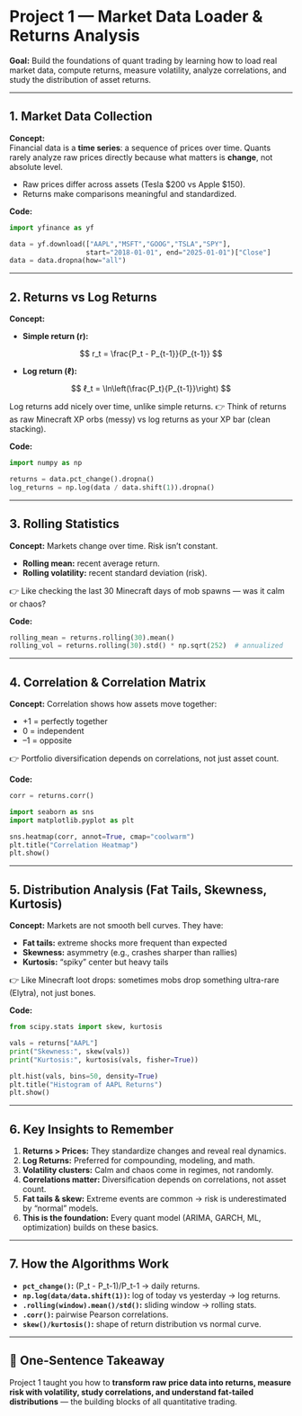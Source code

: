 # Project 1 — Market Data Loader & Returns Analysis

**Goal:** Build the foundations of quant trading by learning how to load real market data, compute returns, measure volatility, analyze correlations, and study the distribution of asset returns.

---

## 1. Market Data Collection

**Concept:**  
Financial data is a **time series**: a sequence of prices over time. Quants rarely analyze raw prices directly because what matters is **change**, not absolute level.  

- Raw prices differ across assets (Tesla $200 vs Apple $150).  
- Returns make comparisons meaningful and standardized.  

**Code:**
```python
import yfinance as yf

data = yf.download(["AAPL","MSFT","GOOG","TSLA","SPY"], 
                   start="2018-01-01", end="2025-01-01")["Close"]
data = data.dropna(how="all")
````

---

## 2. Returns vs Log Returns

**Concept:**

* **Simple return (r):**

$$
r_t = \frac{P_t - P_{t-1}}{P_{t-1}}
$$

* **Log return (ℓ):**

$$
ℓ_t = \ln\left(\frac{P_t}{P_{t-1}}\right)
$$

Log returns add nicely over time, unlike simple returns.
👉 Think of returns as raw Minecraft XP orbs (messy) vs log returns as your XP bar (clean stacking).

**Code:**

```python
import numpy as np

returns = data.pct_change().dropna()
log_returns = np.log(data / data.shift(1)).dropna()
```

---

## 3. Rolling Statistics

**Concept:**
Markets change over time. Risk isn’t constant.

* **Rolling mean:** recent average return.
* **Rolling volatility:** recent standard deviation (risk).

👉 Like checking the last 30 Minecraft days of mob spawns — was it calm or chaos?

**Code:**

```python
rolling_mean = returns.rolling(30).mean()
rolling_vol = returns.rolling(30).std() * np.sqrt(252)  # annualized
```

---

## 4. Correlation & Correlation Matrix

**Concept:**
Correlation shows how assets move together:

* +1 = perfectly together
* 0 = independent
* –1 = opposite

👉 Portfolio diversification depends on correlations, not just asset count.

**Code:**

```python
corr = returns.corr()

import seaborn as sns
import matplotlib.pyplot as plt

sns.heatmap(corr, annot=True, cmap="coolwarm")
plt.title("Correlation Heatmap")
plt.show()
```

---

## 5. Distribution Analysis (Fat Tails, Skewness, Kurtosis)

**Concept:**
Markets are not smooth bell curves. They have:

* **Fat tails:** extreme shocks more frequent than expected
* **Skewness:** asymmetry (e.g., crashes sharper than rallies)
* **Kurtosis:** “spiky” center but heavy tails

👉 Like Minecraft loot drops: sometimes mobs drop something ultra-rare (Elytra), not just bones.

**Code:**

```python
from scipy.stats import skew, kurtosis

vals = returns["AAPL"]
print("Skewness:", skew(vals))
print("Kurtosis:", kurtosis(vals, fisher=True))

plt.hist(vals, bins=50, density=True)
plt.title("Histogram of AAPL Returns")
plt.show()
```

---

## 6. Key Insights to Remember

1. **Returns > Prices:** They standardize changes and reveal real dynamics.
2. **Log Returns:** Preferred for compounding, modeling, and math.
3. **Volatility clusters:** Calm and chaos come in regimes, not randomly.
4. **Correlations matter:** Diversification depends on correlations, not asset count.
5. **Fat tails & skew:** Extreme events are common → risk is underestimated by “normal” models.
6. **This is the foundation:** Every quant model (ARIMA, GARCH, ML, optimization) builds on these basics.

---

## 7. How the Algorithms Work

* **`pct_change()`:** (P\_t - P\_t-1)/P\_t-1 → daily returns.
* **`np.log(data/data.shift(1))`:** log of today vs yesterday → log returns.
* **`.rolling(window).mean()/std()`:** sliding window → rolling stats.
* **`.corr()`:** pairwise Pearson correlations.
* **`skew()/kurtosis()`:** shape of return distribution vs normal curve.

---

## 🎯 One-Sentence Takeaway

Project 1 taught you how to **transform raw price data into returns, measure risk with volatility, study correlations, and understand fat-tailed distributions** — the building blocks of all quantitative trading.
